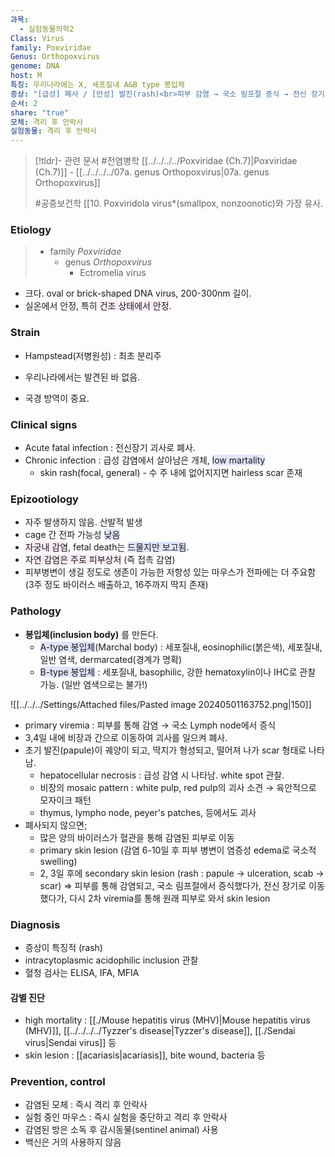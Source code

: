 ```yaml
---
과목:
  - 실험동물의학2
Class: Virus
family: Poxviridae
Genus: Orthopoxvirus
genome: DNA
host: M
특징: 우리나라에는 X, 세포질내 A&B type 봉입체
증상: "[급성] 폐사 / [만성] 발진(rash)<br>피부 감염 → 국소 림프절 증식 → 전신 장기 이동 → 2차 viremia → 원래 피부에서 skin lesion"
순서: 2
share: "true"
모체: 격리 후 안락사
실험동물: 격리 후 안락사
---
```

>[!tldr]- 관련 문서
>#전염병학 
>[[../../../../Poxviridae (Ch.7)|Poxviridae (Ch.7)]] - [[../../../../07a. genus Orthopoxvirus|07a. genus Orthopoxvirus]]
>
>#공중보건학
>[[10. Poxvirid[](../../../../07a.%2520genus%2520Orthopoxvirus.md#)ola virus*(smallpox, nonzoonotic)와 가장 유사.

### Etiology
> - family *Poxviridae*
> 	- genus *Orthopoxvirus*
> 		- Ectromelia virus

- 크다. oval or brick-shaped DNA virus, 200-300nm 길이. 
- 실온에서 안정, 특히 <span style="background:#fceef8">건조 상태에서 안정</span>.
### Strain
- Hampstead(저병원성) : 최초 분리주

- 우리나라에서는 발견된 바 없음.
- 국경 방역이 중요.

### Clinical signs
- Acute fatal infection : 전신장기 괴사로 폐사.
- Chronic infection : 급성 감염에서 살아남은 개체, <span style="background:#e0e5fc">low martality</span>
	- skin rash(focal, general) - 수 주 내에 없어지지면 hairless scar 존재
### Epizootiology
- 자주 발생하지 않음. 산발적 발생
- cage 간 전파 가능성 <span style="background:#e0e5fc">낮음</span>
- <span style="background:#fceef8">자궁내 감염</span>, fetal death는 <span style="background:#e0e5fc">드물지만 보고됨</span>.
- <span style="background:#fceef8">자연 감염은 주로 피부상처</span> (즉 접촉 감염)
- 피부병변이 생길 정도로 생존이 가능한 저항성 있는 마우스가 전파에는 더 주요함
  (3주 정도 바이러스 배출하고, 16주까지 딱지 존재)

### Pathology
- **봉입체(inclusion body)** 를 만든다. 
	- <span style="background:#e0e5fc">A-type 봉입체</span>(Marchal body) : 세포질내, eosinophilic(붉은색), 세포질내, 일반 염색, dermarcated(경계가 명확)
	- <span style="background:#e0e5fc">B-type 봉입체</span> : 세포질내, basophilic, 강한 hematoxylin이나 IHC로 관찰 가능. (일반 염색으로는 불가!)

![[../../../Settings/Attached files/Pasted image 20240501163752.png|150]]
- primary viremia : 피부를 통해 감염 → 국소 Lymph node에서 증식
- 3,4일 내에 비장과 간으로 이동하여 괴사를 일으켜 폐사.
- 초기 발진(papule)이 궤양이 되고, 딱지가 형성되고, 떨어져 나가 scar 형태로 나타남.
	- hepatocellular necrosis : 급성 감염 시 나타남. white spot 관찰.
	- 비장의 mosaic pattern : white pulp, red pulp의 괴사 소견 → 육안적으로 모자이크 패턴
	- thymus, lympho node, peyer's patches, 등에서도 괴사
- 폐사되지 않으면;
	- 많은 양의 바이러스가 혈관을 통해 감염된 피부로 이동
	- primary skin lesion (감염 6-10일 후 피부 병변이 염증성 edema로 국소적 swelling)
	- 2, 3일 후에 secondary skin lesion (rash : papule → ulceration, scab → scar)
⇒ 피부를 통해 감염되고, 국소 림프절에서 증식했다가, 전신 장기로 이동했다가, 다시 2차 viremia를 통해 원래 피부로 와서 skin lesion

### Diagnosis
- 증상이 특징적 (rash)
- intracytoplasmic acidophilic inclusion 관찰
- 혈청 검사는 ELISA, IFA, MFIA

#### 감별 진단
- high mortality : [[./Mouse hepatitis virus (MHV)|Mouse hepatitis virus (MHV)]], [[../../../../Tyzzer's disease|Tyzzer's disease]], [[./Sendai virus|Sendai virus]] 등
- skin lesion : [[acariasis|acariasis]], bite wound, bacteria 등
### Prevention, control
- 감염된 모체 : 즉시 격리 후 안락사
- 실험 중인 마우스 : 즉시 실험을 중단하고 격리 후 안락사
- 감염된 방은 소독 후 감시동물(sentinel animal) 사용
- 백신은 거의 사용하지 않음